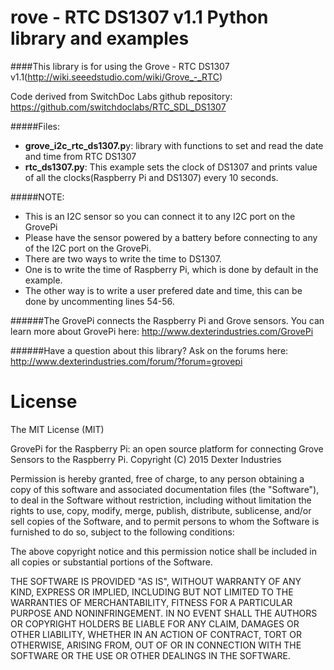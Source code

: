 rove - RTC DS1307 v1.1 Python library and examples
=======================================================
####This library is for using the Grove - RTC DS1307 v1.1(http://wiki.seeedstudio.com/wiki/Grove_-_RTC)

Code derived from SwitchDoc Labs github repository: https://github.com/switchdoclabs/RTC_SDL_DS1307

#####Files:
* **grove_i2c_rtc_ds1307.p**y: library with functions to set and read the date and time from RTC DS1307
* **rtc_ds1307.py**: This example sets the clock of DS1307 and prints value of all the clocks(Raspberry Pi and DS1307) every 10 seconds. 

#####NOTE:
* This is an I2C sensor so you can connect it to any I2C port on the GrovePi
* Please have the sensor powered by a battery before connecting to any of the I2C port on the GrovePi.
* There are two ways to write the time to DS1307.
* One is to write the time of Raspberry Pi, which is done by default in the example.
* The other way is to write a user prefered date and time, this can be done by uncommenting lines 54-56.

######The GrovePi connects the Raspberry Pi and Grove sensors.  You can learn more about GrovePi here:  http://www.dexterindustries.com/GrovePi

######Have a question about this library?  Ask on the forums here:  http://www.dexterindustries.com/forum/?forum=grovepi

# License

The MIT License (MIT)

GrovePi for the Raspberry Pi: an open source platform for connecting Grove Sensors to the Raspberry Pi.
Copyright (C) 2015  Dexter Industries

Permission is hereby granted, free of charge, to any person obtaining a copy
of this software and associated documentation files (the "Software"), to deal
in the Software without restriction, including without limitation the rights
to use, copy, modify, merge, publish, distribute, sublicense, and/or sell
copies of the Software, and to permit persons to whom the Software is
furnished to do so, subject to the following conditions:

The above copyright notice and this permission notice shall be included in
all copies or substantial portions of the Software.

THE SOFTWARE IS PROVIDED "AS IS", WITHOUT WARRANTY OF ANY KIND, EXPRESS OR
IMPLIED, INCLUDING BUT NOT LIMITED TO THE WARRANTIES OF MERCHANTABILITY,
FITNESS FOR A PARTICULAR PURPOSE AND NONINFRINGEMENT. IN NO EVENT SHALL THE
AUTHORS OR COPYRIGHT HOLDERS BE LIABLE FOR ANY CLAIM, DAMAGES OR OTHER
LIABILITY, WHETHER IN AN ACTION OF CONTRACT, TORT OR OTHERWISE, ARISING FROM,
OUT OF OR IN CONNECTION WITH THE SOFTWARE OR THE USE OR OTHER DEALINGS IN
THE SOFTWARE.
